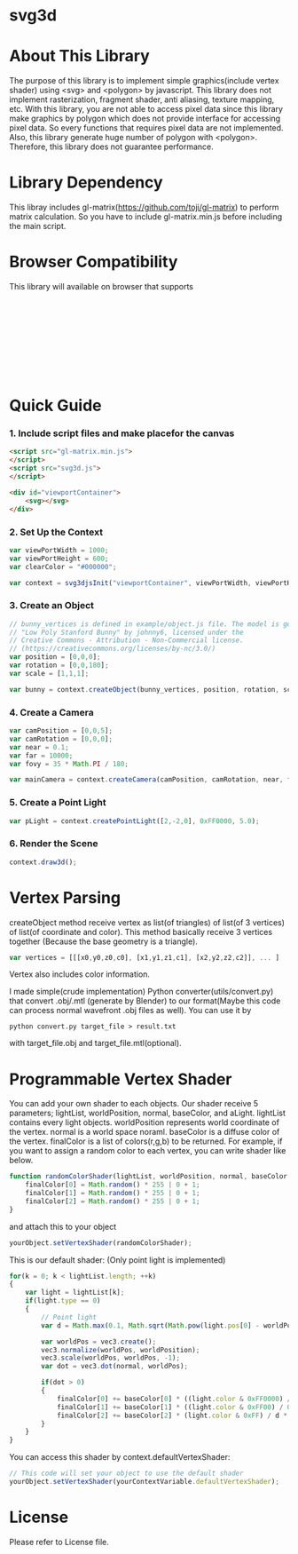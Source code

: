 # svg3d

# About This Library
The purpose of this library is to implement simple graphics(include vertex shader) using &lt;svg&gt; and &lt;polygon&gt; by javascript. This library does not implement rasterization, fragment shader, anti aliasing, texture mapping, etc. With this library, you are not able to access pixel data since this library make graphics by polygon which does not provide interface for accessing pixel data. So every functions that requires pixel data are not implemented. Also, this library generate huge number of polygon with &lt;polygon&gt;. Therefore, this library does not guarantee performance.

# Library Dependency
This libray includes gl-matrix(https://github.com/toji/gl-matrix) to perform matrix calculation. So you have to include gl-matrix.min.js before including the main script.

# Browser Compatibility
This library will available on browser that supports <svg> tag. Tested on IE11, Chrome67, Edge41

# Quick Guide

### 1. Include script files and make placefor the canvas
``` HTML
<script src="gl-matrix.min.js">
</script>
<script src="svg3d.js">
</script>

<div id="viewportContainer">
	<svg></svg>
</div>
```
### 2. Set Up the Context
``` javascript
var viewPortWidth = 1000;
var viewPortHeight = 600;
var clearColor = "#000000";

var context = svg3djsInit("viewportContainer", viewPortWidth, viewPortHeight, clearColor);
```
### 3. Create an Object
``` javascript
// bunny_vertices is defined in example/object.js file. The model is generated based on
// "Low Poly Stanford Bunny" by johnny6, licensed under the
// Creative Commons - Attribution - Non-Commercial license.
// (https://creativecommons.org/licenses/by-nc/3.0/)
var position = [0,0,0];
var rotation = [0,0,180];
var scale = [1,1,1];

var bunny = context.createObject(bunny_vertices, position, rotation, scale);
```
### 4. Create a Camera
``` javascript
var camPosition = [0,0,5];
var camRotation = [0,0,0];
var near = 0.1;
var far = 10000;
var fovy = 35 * Math.PI / 180;

var mainCamera = context.createCamera(camPosition, camRotation, near, far, viewPortWidth / viewPortHeight, fovy);
```
### 5. Create a Point Light
``` javascript
var pLight = context.createPointLight([2,-2,0], 0xFF0000, 5.0);
```
### 6. Render the Scene
``` javascript
context.draw3d();
```

# Vertex Parsing
createObject method receive vertex as list(of triangles) of list(of 3 vertices) of list(of coordinate and color). This method basically receive 3 vertices together (Because the base geometry is a triangle).
``` javascript
var vertices = [[[x0,y0,z0,c0], [x1,y1,z1,c1], [x2,y2,z2,c2]], ... ]
```
Vertex also includes color information.

I made simple(crude implementation) Python converter(utils/convert.py) that convert .obj/.mtl (generate by Blender) to our format(Maybe this code can process normal wavefront .obj files as well). You can use it by
```
python convert.py target_file > result.txt
```
with target_file.obj and target_file.mtl(optional).

# Programmable Vertex Shader
You can add your own shader to each objects. Our shader receive 5 parameters; lightList, worldPosition, normal, baseColor, and aLight. lightList contains every light objects. worldPosition represents world coordinate of the vertex. normal is a world space noraml. baseColor is a diffuse color of the vertex. finalColor is a list of colors(r,g,b) to be returned.
For example, if you want to assign a random color to each vertex, you can write shader like below.
``` javascript
function randomColorShader(lightList, worldPosition, normal, baseColor, finalColor){
	finalColor[0] = Math.random() * 255 | 0 + 1;
	finalColor[1] = Math.random() * 255 | 0 + 1;
	finalColor[2] = Math.random() * 255 | 0 + 1;
}
```
and attach this to your object
``` javascript
yourObject.setVertexShader(randomColorShader);
```

This is our default shader: (Only point light is implemented)
``` javascript
for(k = 0; k < lightList.length; ++k)
{
	var light = lightList[k];
	if(light.type == 0)
	{
		// Point light
		var d = Math.max(0.1, Math.sqrt(Math.pow(light.pos[0] - worldPosition[0], 2) + Math.pow(light.pos[1] - worldPosition[1], 2) + Math.pow(light.pos[2] - worldPosition[2], 2)));

		var worldPos = vec3.create();
		vec3.normalize(worldPos, worldPosition);
		vec3.scale(worldPos, worldPos, -1);
		var dot = vec3.dot(normal, worldPos);

		if(dot > 0)
		{
			finalColor[0] += baseColor[0] * ((light.color & 0xFF0000) / 0x010000) / d * light.intensity * dot * 10 / 255;
			finalColor[1] += baseColor[1] * ((light.color & 0xFF00) / 0x0100) / d * light.intensity * dot * 10 / 255;
			finalColor[2] += baseColor[2] * (light.color & 0xFF) / d * light.intensity * dot * 10 / 255;
		}
	}
}
```
You can access this shader by context.defaultVertexShader:
``` javascript
// This code will set your object to use the default shader
yourObject.setVertexShader(yourContextVariable.defaultVertexShader);
```
# License
Please refer to License file.

